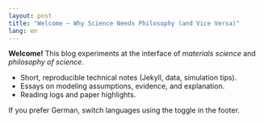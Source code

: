 ```yaml
---
layout: post
title: "Welcome — Why Science Needs Philosophy (and Vice Versa)"
lang: en
---
```


**Welcome!** This blog experiments at the interface of _materials science_ and _philosophy of science_.

- Short, reproducible technical notes (Jekyll, data, simulation tips).
- Essays on modeling assumptions, evidence, and explanation.
- Reading logs and paper highlights.

If you prefer German, switch languages using the toggle in the footer.
